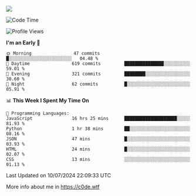 <a href="https://wakatime.com"><img src="https://wakatime.com/share/@c0dezin/b7f18a7c-ab3a-40b8-8bc7-b1b7bf71f1d6.svg" /></a>

<!--START_SECTION:waka-->
![Code Time](http://img.shields.io/badge/Code%20Time-68%20hrs%207%20mins-blue)

![Profile Views](http://img.shields.io/badge/Profile%20Views-1-blue)

**I'm an Early 🐤** 

```text
🌞 Morning                47 commits          █░░░░░░░░░░░░░░░░░░░░░░░░   04.48 % 
🌆 Daytime                619 commits         ███████████████░░░░░░░░░░   59.01 % 
🌃 Evening                321 commits         ████████░░░░░░░░░░░░░░░░░   30.60 % 
🌙 Night                  62 commits          █░░░░░░░░░░░░░░░░░░░░░░░░   05.91 % 
```


📊 **This Week I Spent My Time On** 

```text
💬 Programming Languages: 
JavaScript               16 hrs 25 mins      ████████████████████░░░░░   81.93 % 
Python                   1 hr 38 mins        ██░░░░░░░░░░░░░░░░░░░░░░░   08.16 % 
JSON                     47 mins             █░░░░░░░░░░░░░░░░░░░░░░░░   03.93 % 
HTML                     24 mins             █░░░░░░░░░░░░░░░░░░░░░░░░   02.07 % 
CSS                      13 mins             ░░░░░░░░░░░░░░░░░░░░░░░░░   01.13 % 
```


 Last Updated on 10/07/2024 22:09:33 UTC
<!--END_SECTION:waka-->

More info about me in https://c0de.wtf
